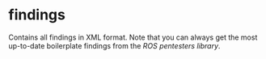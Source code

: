 # findings
Contains all findings in XML format. Note that you can always get the most up-to-date boilerplate findings from the *ROS pentesters library*.
